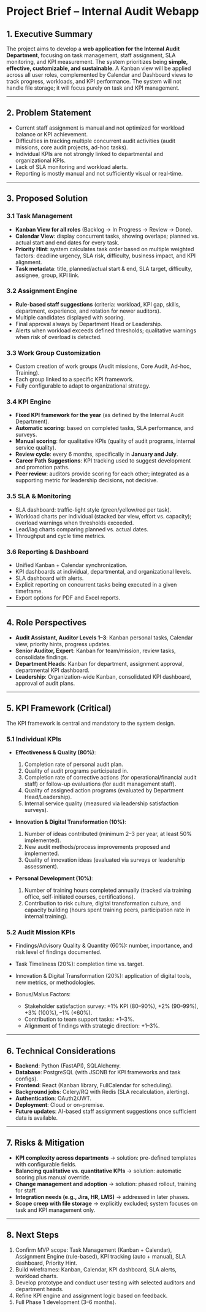 # Project Brief – Internal Audit Webapp

## 1. Executive Summary

The project aims to develop a **web application for the Internal Audit Department**, focusing on task management, staff assignment, SLA monitoring, and KPI measurement. The system prioritizes being **simple, effective, customizable, and sustainable**. A Kanban view will be applied across all user roles, complemented by Calendar and Dashboard views to track progress, workloads, and KPI performance. The system will not handle file storage; it will focus purely on task and KPI management.

---

## 2. Problem Statement

* Current staff assignment is manual and not optimized for workload balance or KPI achievement.
* Difficulties in tracking multiple concurrent audit activities (audit missions, core audit projects, ad-hoc tasks).
* Individual KPIs are not strongly linked to departmental and organizational KPIs.
* Lack of SLA monitoring and workload alerts.
* Reporting is mostly manual and not sufficiently visual or real-time.

---

## 3. Proposed Solution

### 3.1 Task Management

* **Kanban View for all roles** (Backlog → In Progress → Review → Done).
* **Calendar View**: display concurrent tasks, showing overlaps; planned vs. actual start and end dates for every task.
* **Priority Hint**: system calculates task order based on multiple weighted factors: deadline urgency, SLA risk, difficulty, business impact, and KPI alignment.
* **Task metadata**: title, planned/actual start & end, SLA target, difficulty, assignee, group, KPI link.

### 3.2 Assignment Engine

* **Rule-based staff suggestions** (criteria: workload, KPI gap, skills, department, experience, and rotation for newer auditors).
* Multiple candidates displayed with scoring.
* Final approval always by Department Head or Leadership.
* Alerts when workload exceeds defined thresholds; qualitative warnings when risk of overload is detected.

### 3.3 Work Group Customization

* Custom creation of work groups (Audit missions, Core Audit, Ad-hoc, Training).
* Each group linked to a specific KPI framework.
* Fully configurable to adapt to organizational strategy.

### 3.4 KPI Engine

* **Fixed KPI framework for the year** (as defined by the Internal Audit Department).
* **Automatic scoring**: based on completed tasks, SLA performance, and surveys.
* **Manual scoring**: for qualitative KPIs (quality of audit programs, internal service quality).
* **Review cycle**: every 6 months, specifically in **January and July**.
* **Career Path Suggestions**: KPI tracking used to suggest development and promotion paths.
* **Peer review**: auditors provide scoring for each other; integrated as a supporting metric for leadership decisions, not decisive.

### 3.5 SLA & Monitoring

* SLA dashboard: traffic-light style (green/yellow/red per task).
* Workload charts per individual (stacked bar view, effort vs. capacity); overload warnings when thresholds exceeded.
* Lead/lag charts comparing planned vs. actual dates.
* Throughput and cycle time metrics.

### 3.6 Reporting & Dashboard

* Unified Kanban + Calendar synchronization.
* KPI dashboards at individual, departmental, and organizational levels.
* SLA dashboard with alerts.
* Explicit reporting on concurrent tasks being executed in a given timeframe.
* Export options for PDF and Excel reports.

---

## 4. Role Perspectives

* **Audit Assistant, Auditor Levels 1–3**: Kanban personal tasks, Calendar view, priority hints, progress updates.
* **Senior Auditor, Expert**: Kanban for team/mission, review tasks, consolidate findings.
* **Department Heads**: Kanban for department, assignment approval, departmental KPI dashboard.
* **Leadership**: Organization-wide Kanban, consolidated KPI dashboard, approval of audit plans.

---

## 5. KPI Framework (Critical)

The KPI framework is central and mandatory to the system design.

### 5.1 Individual KPIs

* **Effectiveness & Quality (80%)**:

  1. Completion rate of personal audit plan.
  2. Quality of audit programs participated in.
  3. Completion rate of corrective actions (for operational/financial audit staff) or follow-up evaluations (for audit management staff).
  4. Quality of assigned action programs (evaluated by Department Head/Leadership).
  5. Internal service quality (measured via leadership satisfaction surveys).

* **Innovation & Digital Transformation (10%)**:

  1. Number of ideas contributed (minimum 2–3 per year, at least 50% implemented).
  2. New audit methods/process improvements proposed and implemented.
  3. Quality of innovation ideas (evaluated via surveys or leadership assessment).

* **Personal Development (10%)**:

  1. Number of training hours completed annually (tracked via training office, self-initiated courses, certifications).
  2. Contribution to risk culture, digital transformation culture, and capacity building (hours spent training peers, participation rate in internal training).

### 5.2 Audit Mission KPIs

* Findings/Advisory Quality & Quantity (60%): number, importance, and risk level of findings documented.
* Task Timeliness (20%): completion time vs. target.
* Innovation & Digital Transformation (20%): application of digital tools, new metrics, or methodologies.
* Bonus/Malus Factors:

  * Stakeholder satisfaction survey: +1% KPI (80–90%), +2% (90–99%), +3% (100%), –1% (≤60%).
  * Contribution to team support tasks: +1–3%.
  * Alignment of findings with strategic direction: +1–3%.

---

## 6. Technical Considerations

* **Backend**: Python (FastAPI), SQLAlchemy.
* **Database**: PostgreSQL (with JSONB for KPI frameworks and task configs).
* **Frontend**: React (Kanban library, FullCalendar for scheduling).
* **Background jobs**: Celery/RQ with Redis (SLA recalculation, alerting).
* **Authentication**: OAuth2/JWT.
* **Deployment**: Cloud or on-premise.
* **Future updates**: AI-based staff assignment suggestions once sufficient data is available.

---

## 7. Risks & Mitigation

* **KPI complexity across departments** → solution: pre-defined templates with configurable fields.
* **Balancing qualitative vs. quantitative KPIs** → solution: automatic scoring plus manual override.
* **Change management and adoption** → solution: phased rollout, training for staff.
* **Integration needs (e.g., Jira, HR, LMS)** → addressed in later phases.
* **Scope creep with file storage** → explicitly excluded; system focuses on task and KPI management only.

---

## 8. Next Steps

1. Confirm MVP scope: Task Management (Kanban + Calendar), Assignment Engine (rule-based), KPI tracking (auto + manual), SLA dashboard, Priority Hint.
2. Build wireframes: Kanban, Calendar, KPI dashboard, SLA alerts, workload charts.
3. Develop prototype and conduct user testing with selected auditors and department heads.
4. Refine KPI engine and assignment logic based on feedback.
5. Full Phase 1 development (3–6 months).